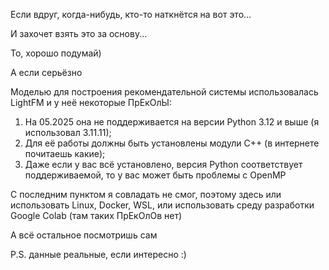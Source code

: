 Если вдруг, когда-нибудь, кто-то наткнётся на вот это...

И захочет взять это за основу...

То, хорошо подумай)

А если серьёзно

Моделью для построения рекомендательной системы использовалась LightFM и у неё некоторые ПрЕкОлЫ:
1. На 05.2025 она не поддерживается на версии Python 3.12 и выше (я использовал 3.11.11);
2. Для её работы должны быть установлены модули C++ (в интернете почитаешь какие);
3. Даже если у вас всё установлено, версия Python соответствует поддерживаемой, то у вас может быть проблемы с OpenMP

С последним пунктом я совладать не смог, поэтому здесь или использовать Linux, Docker, WSL, или использовать среду разработки Google Colab (там таких ПрЕкОлОв нет)

А всё остальное посмотришь сам

P.S. данные реальные, если интересно :)
